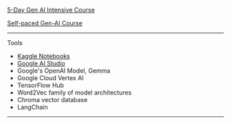 [5-Day Gen AI Intensive Course](https://rsvp.withgoogle.com/events/google-generative-ai-intensive)

[Self-paced Gen-AI Course](https://www.kaggle.com/learn-guide/5-day-genai)
- - - -

Tools
* [Kaggle Notebooks](https://www.kaggle.com/docs/notebooks)
* [Google AI Studio](https://aistudio.google.com/prompts/new_chat)
* Google's OpenAI Model, Gemma
* Google Cloud Vertex AI
* TensorFlow Hub
* Word2Vec family of model architectures
* Chroma vector database
* LangChain

- - - -


